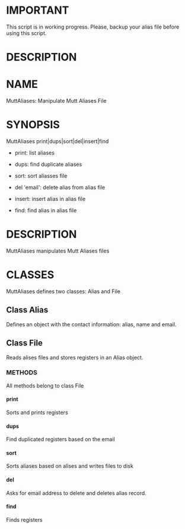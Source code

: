 IMPORTANT
=========

This script is in working progress. Please, backup your alias file before using this script.

DESCRIPTION
===========

NAME
====

MuttAliases: Manipulate Mutt Aliases File

SYNOPSIS
========

MuttAliases print|dups|sort|del|insert|find

  * print: list aliases

  * dups: find duplicate aliases

  * sort: sort aliasses file

  * del 'email': delete alias from alias file

  * insert: insert alias in alias file

  * find: find alias in alias file

DESCRIPTION
===========

MuttAliases manipulates Mutt Aliases files

CLASSES
=======

MuttAliases defines two classes: Alias and File

Class Alias 
------------

Defines an object with the contact information: alias, name and email.

Class File
----------

Reads alises files and stores registers in an Alias object. 

### METHODS

All methods belong to class File

#### print

Sorts and prints registers

#### dups

Find duplicated registers based on the email

#### sort

Sorts aliases based on alises and writes files to disk

#### del

Asks for email address to delete and deletes alias record. 

#### find

Finds registers
